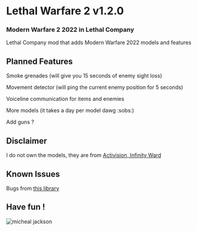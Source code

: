 # Lethal Warfare 2 v1.2.0
### Modern Warfare 2 2022 in Lethal Company

Lethal Company mod that adds Modern Warfare 2022 models and features

## Planned Features
Smoke grenades (will give you 15 seconds of enemy sight loss)

Movement detector (will ping the current enemy position for 5 seconds)

Voiceline communication for items and enemies

More models (it takes a day per model dawg :sobs:)

Add guns ?

## Disclaimer
I do not own the models, they are from [Activision, Infinity Ward](https://www.infinityward.com)

## Known Issues
Bugs from [this library](https://github.com/BunyaPineTree/LethalCompany_ModelReplacementAPI)


## Have fun !
![micheal jackson](https://github.com/Edouard127/LethalWarfare2/blob/master/data/ghost.gif)